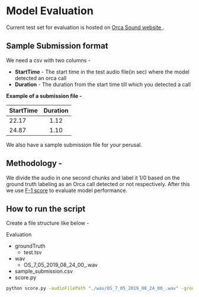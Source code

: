 # Model Evaluation

Current test set for evaluation is hosted on [Orca Sound website ](https://github.com/orcasound/orcadata/wiki/Pod.Cast-data-archive#test-sets). 

## Sample Submission format 
We need a csv with two columns -
- **StartTime** - The start time in the test audio file(in sec) where the model detected an orca call
- **Duration** - The duration from the start time till which you detected a call

**Example of a submission file -**

| StartTime       | Duration    | 
| :------------- | :----------: | 
|  22.17 | 1.12   | 
| 24.87   | 1.10 | 

We also have a sample submission file for your perusal.

## Methodology -
We divide the audio in one second chunks and label it 1/0 based on the ground truth labeling as an Orca call detected or not respectively. After this we use [F-1 score](https://en.wikipedia.org/wiki/F1_score) to evaluate model performance.


## How to run the script

Create a file structure like below -

Evaluation
- groundTruth
    - test.tsv
- wav
    - OS_7_05_2019_08_24_00_.wav
- sample_submission.csv
- score.py


```bash
python score.py -audioFilePath "./wav/OS_7_05_2019_08_24_00_.wav" -groundTruthFilePath "./groundTruth/test.tsv" -submissionFilePath "./sample_submission.csv"
```